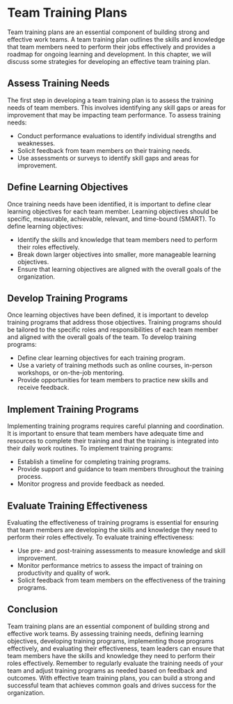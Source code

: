 Team Training Plans
============================================

Team training plans are an essential component of building strong and effective work teams. A team training plan outlines the skills and knowledge that team members need to perform their jobs effectively and provides a roadmap for ongoing learning and development. In this chapter, we will discuss some strategies for developing an effective team training plan.

Assess Training Needs
---------------------

The first step in developing a team training plan is to assess the training needs of team members. This involves identifying any skill gaps or areas for improvement that may be impacting team performance. To assess training needs:

* Conduct performance evaluations to identify individual strengths and weaknesses.
* Solicit feedback from team members on their training needs.
* Use assessments or surveys to identify skill gaps and areas for improvement.

Define Learning Objectives
--------------------------

Once training needs have been identified, it is important to define clear learning objectives for each team member. Learning objectives should be specific, measurable, achievable, relevant, and time-bound (SMART). To define learning objectives:

* Identify the skills and knowledge that team members need to perform their roles effectively.
* Break down larger objectives into smaller, more manageable learning objectives.
* Ensure that learning objectives are aligned with the overall goals of the organization.

Develop Training Programs
-------------------------

Once learning objectives have been defined, it is important to develop training programs that address those objectives. Training programs should be tailored to the specific roles and responsibilities of each team member and aligned with the overall goals of the team. To develop training programs:

* Define clear learning objectives for each training program.
* Use a variety of training methods such as online courses, in-person workshops, or on-the-job mentoring.
* Provide opportunities for team members to practice new skills and receive feedback.

Implement Training Programs
---------------------------

Implementing training programs requires careful planning and coordination. It is important to ensure that team members have adequate time and resources to complete their training and that the training is integrated into their daily work routines. To implement training programs:

* Establish a timeline for completing training programs.
* Provide support and guidance to team members throughout the training process.
* Monitor progress and provide feedback as needed.

Evaluate Training Effectiveness
-------------------------------

Evaluating the effectiveness of training programs is essential for ensuring that team members are developing the skills and knowledge they need to perform their roles effectively. To evaluate training effectiveness:

* Use pre- and post-training assessments to measure knowledge and skill improvement.
* Monitor performance metrics to assess the impact of training on productivity and quality of work.
* Solicit feedback from team members on the effectiveness of the training programs.

Conclusion
----------

Team training plans are an essential component of building strong and effective work teams. By assessing training needs, defining learning objectives, developing training programs, implementing those programs effectively, and evaluating their effectiveness, team leaders can ensure that team members have the skills and knowledge they need to perform their roles effectively. Remember to regularly evaluate the training needs of your team and adjust training programs as needed based on feedback and outcomes. With effective team training plans, you can build a strong and successful team that achieves common goals and drives success for the organization.
